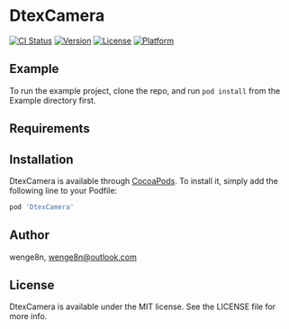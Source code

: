 # DtexCamera

[![CI Status](https://img.shields.io/travis/wenge8n/DtexCamera.svg?style=flat)](https://travis-ci.org/wenge8n/DtexCamera)
[![Version](https://img.shields.io/cocoapods/v/DtexCamera.svg?style=flat)](https://cocoapods.org/pods/DtexCamera)
[![License](https://img.shields.io/cocoapods/l/DtexCamera.svg?style=flat)](https://cocoapods.org/pods/DtexCamera)
[![Platform](https://img.shields.io/cocoapods/p/DtexCamera.svg?style=flat)](https://cocoapods.org/pods/DtexCamera)

## Example

To run the example project, clone the repo, and run `pod install` from the Example directory first.

## Requirements

## Installation

DtexCamera is available through [CocoaPods](https://cocoapods.org). To install
it, simply add the following line to your Podfile:

```ruby
pod 'DtexCamera'
```

## Author

wenge8n, wenge8n@outlook.com

## License

DtexCamera is available under the MIT license. See the LICENSE file for more info.
